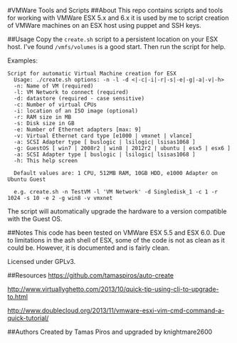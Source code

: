 #VMWare Tools and Scripts
##About
This repo contains scripts and tools for working with VMWare ESX 5.x and 6.x it is used by me to script creation of VMWare machines on an ESX host using puppet and SSH keys.

##Usage
Copy the `create.sh` script to a persistent location on your ESX host. I've found `/vmfs/volumes` is a good start. Then run the script for help.

Examples:

```
Script for automatic Virtual Machine creation for ESX
  Usage: ./create.sh options: -n -l -d <|-c|-i|-r|-s|-e|-g|-a|-v|-h>
  -n: Name of VM (required)
  -l: VM Network to connect (required)
  -d: datastore (required - case sensitive)
  -c: Number of virtual CPUs
  -i: location of an ISO image (optional)
  -r: RAM size in MB
  -s: Disk size in GB
  -e: Number of Ethernet adapters [max: 9]
  -v: Virtual Ethernet card type [e1000 | vmxnet | vlance]
  -a: SCSI Adapter type [ buslogic | lsilogic| lsisas1068 ]
  -g: GuestOS [ win7 | 2008r2 | win8 | 2012r2 | ubuntu | esx5 | esx6 ]
  -a: SCSI Adapter type [ buslogic | lsilogic| lsisas1068 ]
  -h: This help screen

  Default values are: 1 CPU, 512MB RAM, 10GB HDD, e1000 Adapter on Ubuntu Guest

  e.g. create.sh -n TestVM -l 'VM Network' -d Singledisk_1 -c 1 -r 1024 -s 10 -e 2 -g win8 -v vmxnet
```

The script will automatically upgrade the hardware to a version compatible with the Guest OS.

##Notes
This code has been tested on VMWare ESX 5.5 and ESX 6.0. Due to limitations in the ash shell of ESX, some of the code is not as clean as it could be. However, it is documented and is fairly clean.

Licensed under GPLv3.

##Resources
https://github.com/tamaspiros/auto-create

http://www.virtuallyghetto.com/2013/10/quick-tip-using-cli-to-upgrade-to.html

http://www.doublecloud.org/2013/11/vmware-esxi-vim-cmd-command-a-quick-tutorial/

##Authors
Created by Tamas Piros and upgraded by knightmare2600
